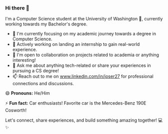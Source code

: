 ### Hi there 👋

I'm a Computer Science student at the University of Washington 💜, currently working towards my Bachelor's degree.

- 🔭 I'm currently focusing on my academic journey towards a degree in Computer Science.
- 🌱 Actively working on landing an internship to gain real-world experience.
- 👯 I'm open to collaboration on projects related to academia or anything interesting!
- 💬 Ask me about anything tech-related or share your experiences in pursuing a CS degree!
- 📫 Reach out to me on www.linkedin.com/in/joser27 for professional connections and discussions.

😄 **Pronouns:** He/Him

⚡ **Fun fact:** Car enthusiasts! Favorite car is the Mercedes-Benz 190E Cosworth!

Let's connect, share experiences, and build something amazing together! 💻✨
